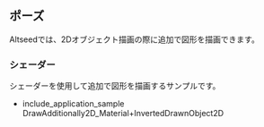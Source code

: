 ﻿
## ポーズ

Altseedでは、2Dオブジェクト描画の際に追加で図形を描画できます。

### シェーダー

シェーダーを使用して追加で図形を描画するサンプルです。

* include_application_sample DrawAdditionally2D_Material+InvertedDrawnObject2D

